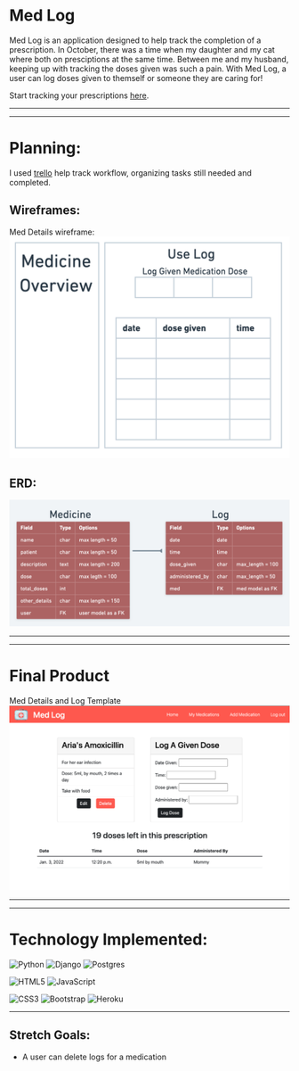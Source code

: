 # Med Log

Med Log is an application designed to help track the completion of a prescription.  In October, there was a time when my daughter and my cat where both on presciptions at the same time.  Between me and my husband, keeping up with tracking the doses given was such a pain.  With Med Log, a user can log doses given to themself or someone they are caring for!

Start tracking your prescriptions [here](https://med-log-app.herokuapp.com/).

---
---

# Planning:

I used [trello](https://trello.com/b/uRqxYp1i/xplor) help track workflow, organizing tasks still needed and completed. 

## Wireframes:

Med Details wireframe:
![Med Details wireframe:](/main_app/static/images/med-log-wireframe.png)

## ERD:

![ERD:](/main_app/static/images/med-log-erd.png)


---
---

# Final Product

Med Details and Log Template
![Details:](/main_app/static/images/Med-Log-Med-Details.png)

---
---

# Technology Implemented:

![Python](https://img.shields.io/badge/python-3670A0?style=for-the-badge&logo=python&logoColor=ffdd54)
![Django](https://img.shields.io/badge/django-%23092E20.svg?style=for-the-badge&logo=django&logoColor=white)
![Postgres](https://img.shields.io/badge/postgres-%23316192.svg?style=for-the-badge&logo=postgresql&logoColor=white)

![HTML5](https://img.shields.io/badge/html5-%23E34F26.svg?style=for-the-badge&logo=html5&logoColor=white)
![JavaScript](https://img.shields.io/badge/javascript-%23323330.svg?style=for-the-badge&logo=javascript&logoColor=%23F7DF1E)

![CSS3](https://img.shields.io/badge/css3-%231572B6.svg?style=for-the-badge&logo=css3&logoColor=white)
![Bootstrap](https://img.shields.io/badge/bootstrap-%23563D7C.svg?style=for-the-badge&logo=bootstrap&logoColor=white)
![Heroku](https://img.shields.io/badge/heroku-%23430098.svg?style=for-the-badge&logo=heroku&logoColor=white)

---

## Stretch Goals:
- A user can delete logs for a medication






